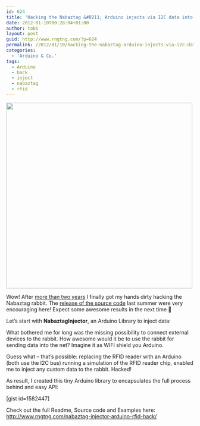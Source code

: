 ```yaml
---
id: 624
title: 'Hacking the Nabaztag &#8211; Arduino injects via I2C data into RFID Reader'
date: 2012-01-10T00:28:04+01:00
author: tobi
layout: post
guid: http://www.rngtng.com/?p=624
permalink: /2012/01/10/hacking-the-nabaztag-arduino-injects-via-i2c-data-into-rfid-reader/
categories:
  - 'Arduino & Co.'
tags:
  - Arduino
  - hack
  - inject
  - nabaztag
  - rfid
---
```

<img src="http://farm7.staticflickr.com/6185/6151922207_019ac10ee4_d.jpg" alt="" width="500" height="500" class="aligncenter size-full wp-image-626" />

Wow! After [more than two years](/2009/12/02/hacking-the-nabaztag/) I finally got my hands dirty hacking the Nabaztag rabbit. The [release of the source code](http://code.google.com/p/nabaztag-source-code/) last summer were very encouraging here! Expect some awesome results in the next time 🙂 

Let&#8217;s start with **NabaztagInjector**, an Arduino Library to inject data:

What bothered me for long was the missing possibility to connect external devices to the rabbit. How awesome would it be to use the rabbit for sending data into the net? Imagine it as WIFI shield you Arduino.

Guess what &#8211; that&#8217;s possible: replacing the RFID reader with an Arduino (both use the I2C bus) running a simulation of the RFID reader chip, enabled me to inject any custom data to the rabbit. Hacked!

As result, I created this tiny Arduino library to encapsulates the full process behind and easy API:

[gist id=1582447]

Check out the full Readme, Source code and Examples here:  
<http://www.rngtng.com/nabaztag-injector-arduino-rfid-hack/>